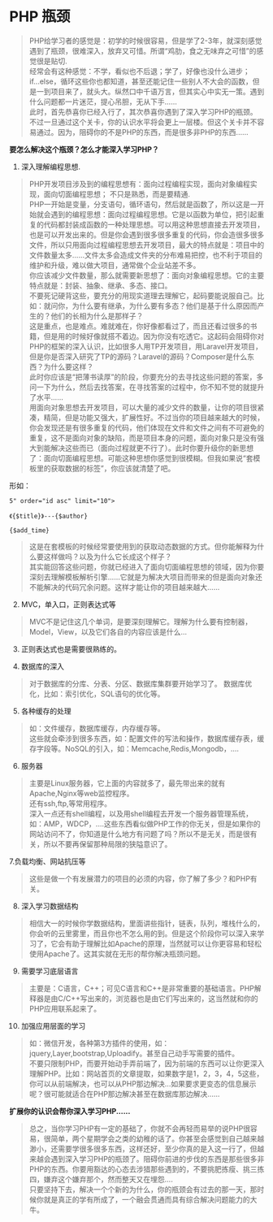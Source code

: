 # PHP 瓶颈

> PHP给学习者的感觉是：初学的时候很容易，但是学了2-3年，就深刻感觉遇到了瓶颈，很难深入，放弃又可惜。所谓“鸡肋，食之无味弃之可惜”的感觉很是贴切.    
经常会有这种感觉：不学，看似也不后退；学了，好像也没什么进步；if...else，循环这些你也都知道，甚至还能记住一些别人不大会的函数，但是一到项目来了，就头大。纵然口中千语万言，但其实心中实无一策。遇到什么问题都一片迷茫，提心吊胆，无从下手......    
此时，首先恭喜你已经入行了，其次恭喜你遇到了深入学习PHP的瓶颈。    
不过一旦通过这个关卡，你的认识水平将会更上一层楼。但这个关卡并不容易通过。因为，阻碍你的不是PHP的东西，而是很多非PHP的东西......

__要怎么解决这个瓶颈？怎么才能深入学习PHP？__

1. 深入理解编程思想.   
> PHP开发项目涉及到的编程思想有：面向过程编程实现，面向对象编程实现，面向切面编程思想；
不只是熟悉，而是要精通.    
PHP一开始是变量，分支语句，循环语句，然后就是函数了，所以这是一开始就会遇到的编程思想：面向过程编程思想。它是以函数为单位，把引起重复的代码都封装成函数的一种处理思想。可以用这种思想直接去开发项目，也是可以开发出来的。但是你会遇到很多很多重复的代码，你会造很多很多文件，所以只用面向过程编程思想去开发项目，最大的特点就是：项目中的文件数量太多......文件太多会造成文件夹的分布难易把控，也不利于项目的维护和升级，难以做大项目，通常做个企业站差不多。    
你应该减少文件数量，那么就需要新思想了：面向对象编程思想。它的主要特点就是：封装、抽象、继承、多态、接口。    
不要死记硬背这些，要充分的用现实道理去理解它，起码要能说服自己。比如：就问你，为什么要有继承，为什么要有多态？他们是基于什么原因而产生的？他们的长相为什么是那样子？    
这是重点，也是难点。难就难在，你好像都看过了，而且还看过很多的书籍，但是用的时候好像就搭不着边。因为你没有吃透它。这起码会阻碍你对PHP的框架的深入认识，比如很多人用TP开发项目，用Laravel开发项目，但是你是否深入研究了TP的源码？Laravel的源码？Composer是什么东西？为什么要这样？    
此时你应该是“把薄书读厚”的阶段，你要充分的去寻找这些问题的答案，多问一下为什么，然后去找答案，在寻找答案的过程中，你不知不觉的就提升了水平......    
用面向对象思想去开发项目，可以大量的减少文件的数量，让你的项目很紧凑，精简，但是功能又强大，扩展性好。不过当你的项目越来越大的时候，你会发现还是有很多重复的代码，他们体现在文件和文件之间有不可避免的重复，这不是面向对象的缺陷，而是项目本身的问题，面向对象只是没有强大到能解决这些而已（面向过程就更不行了）。此时你要升级你的新思想了：面向切面编程思想。可能这种思想你感觉到很模糊。但我如果说“套模板里的获取数据的标签”，你应该就清楚了吧。

形如：

````
5" order="id asc" limit="10">

《{$title}》---{$author}

{$add_time}
````
> 这是在套模板的时候经常要使用到的获取动态数据的方式。但你能解释为什么要这样做吗？以及为什么它长成这个样子？    
其实能回答这些问题，你就已经进入了面向切面编程思想的领域，因为你要深刻去理解模板解析引擎......它就是为解决大项目而带来的但是面向对象还不能解决的代码冗余问题。这样才能让你的项目越来越大......

2. MVC，单入口，正则表达式等
> MVC不是记住这几个单词，是要深刻理解它。理解为什么要有控制器，Model，View，以及它们各自的内容应该是什么...

3. 正则表达式也是需要很熟练的。

4. 数据库的深入
> 对于数据库的分库、分表、分区、数据库集群要开始学习了。
数据库优化，比如：索引优化，SQL语句的优化等。

5. 各种缓存的处理
> 如：文件缓存，数据库缓存，内存缓存等。    
这些就会牵涉到很多东西，如：配置文件的写法和操作，数据库缓存表，缓存字段等。NoSQL的引入，如：Memcache,Redis,Mongodb，....

6. 服务器
> 主要是Linux服务器，它上面的内容就多了，最先带出来的就有Apache,Nginx等web监控程序。  
还有ssh,ftp,等常用程序。    
深入一点还有shell编程，以及用shell编程去开发一个服务器管理系统，如：AMP，WDCP，....这些东西看似做PHP工作的你无关，但是如果你的网站访问不了，你知道是什么地方有问题了吗？所以不是无关，而是很有关，所以不要再保留那种局限的狭隘意识了。

7.负载均衡、网站抗压等
> 这些是做一个有发展潜力的项目的必须的内容，你了解了多少？和PHP有关。

8. 深入学习数据结构
> 相信大一的时候你学数据结构，里面讲些指针，链表，队列，堆栈什么的，你会听的云里雾里，而且你也不怎么用的到。但是这个阶段你可以深入来学习了，它会有助于理解比如Apache的原理，当然就可以让你更容易和轻松使用Apache了。这其实就在无形的帮你解决瓶颈问题。

9. 需要学习底层语言
> 主要是：C语言，C++；可见C语言和C++是非常重要的基础语言。PHP解释器是由C/C++写出来的，浏览器也是由它们写出来的，这当然就和你的PHP应用联系起来了。

10. 加强应用层面的学习
> 如：微信开发，各种第3方插件的使用，如：jquery,Layer,bootstrap,Uploadify。甚至自己动手写需要的插件。    
不要只限制PHP，而要开始动手弄前端了，因为前端的东西可以让你更深入理解PHP。比如：网站首页的文章提取，如果数字是1，2，3，4，5这些，你可以从前端解决，也可以从PHP那边解决...如果要求更变态的信息展示呢？很可能就适合在PHP那边解决甚至在数据库那边解决......

__扩展你的认识会帮你深入学习PHP......__

> 总之，当你学习PHP有一定的基础了，你就不会再轻而易举的说PHP很容易，很简单，两个星期学会之类的幼稚的话了。你甚至会感觉到自己越来越渺小，还需要学很多很多东西，这样还好，至少你真的是入这一行了，但越来越会遇到深入学习PHP的瓶颈了。阻碍你前进的步伐的东西是那些很多非PHP的东西。你要用豁达的心态去涉猎那些遇到的，不要挑肥拣瘦、挑三拣四，嫌弃这个嫌弃那个，然而整天又在埋怨....    
只要坚持下去，解决一个个新的为什么，你的瓶颈会有过去的那一天，那时候你就是真正的学有所成了，一个融会贯通而具有综合解决问题能力的大牛。
